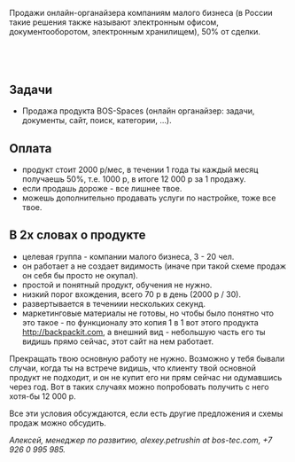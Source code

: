 Продажи онлайн-органайзера компаниям малого бизнеса (в России такие решения также называют электронным офисом, документооборотом, электронным хранилищем), 50% от сделки.

##  

## Задачи
- Продажа продукта BOS-Spaces (онлайн органайзер: задачи, документы, сайт, поиск, категории, ...).

## Оплата
- продукт стоит 2000 р/мес, в течении 1 года ты каждый месяц получаешь 50%, т.е. 1000 р, в итоге 12 000 р за 1 продажу.
- если продашь дороже - все лишнее твое.
- можешь дополнительно продавать услуги по настройке, тоже все твое.

## В 2х словах о продукте
- целевая группа - компании малого бизнеса, 3 - 20 чел.
- он работает а не создает видимость (иначе при такой схеме продаж он себя бы просто не окупал).
- простой и понятный продукт, обучения не нужно.
- низкий порог вхождения, всего 70 р в день (2000 р  / 30).
- развертывается в течениии нескольких секунд.
- маркетинговые материалы не готовы, но чтобы было понятно что это такое - по функционалу это копия 1 в 1 вот этого продукта http://backpackit.com, а внешний вид - небольшую часть его ты видишь прямо сейчас, этот сайт на нем работает.

Прекращать твою основную работу не нужно. Возможно у тебя бывали случаи, когда ты на встрече видишь, что клиенту твой основной продукт не подходит, и он не купит его ни прям сейчас ни одумавшись через год. Вот в таких случаях можно попробовать получить с него хотя-бы 12 000 р.

Все эти условия обсуждаются, если есть другие предложения и схемы продаж можно обсудить.

*Алексей, менеджер по развитию, alexey.petrushin at bos-tec.com, +7 926 0 995 985.*
